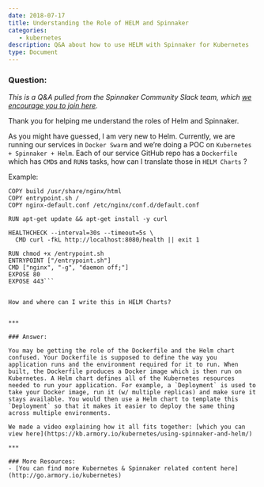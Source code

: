 ```yaml
---
date: 2018-07-17
title: Understanding the Role of HELM and Spinnaker
categories:
   - kubernetes
description: Q&A about how to use HELM with Spinnaker for Kubernetes
type: Document
---
```


### Question:
*This is a Q&A pulled from the Spinnaker Community Slack team, which [we encourage you to join here](http://join.spinnaker.io).*

Thank you for helping me understand the roles of Helm and Spinnaker.

As you might have guessed, I am very new to Helm. Currently, we are running our services in `Docker Swarm` and we’re doing a POC on `Kubernetes + Spinnaker + Helm`. Each of our service GitHub repo has a `Dockerfile` which has `CMD`s and `RUN`s tasks, how can I translate those in `HELM Charts` ?

Example:
```FROM nginx
COPY build /usr/share/nginx/html
COPY entrypoint.sh /
COPY nginx-default.conf /etc/nginx/conf.d/default.conf

RUN apt-get update && apt-get install -y curl 

HEALTHCHECK --interval=30s --timeout=5s \
  CMD curl -fkL http://localhost:8080/health || exit 1

RUN chmod +x /entrypoint.sh
ENTRYPOINT ["/entrypoint.sh"]
CMD ["nginx", "-g", "daemon off;"]
EXPOSE 80
EXPOSE 443```


How and where can I write this in HELM Charts?


***

### Answer:

You may be getting the role of the Dockerfile and the Helm chart confused. Your Dockerfile is supposed to define the way you application runs and the environment required for it to run. When built, the Dockerfile produces a Docker image which is then run on Kubernetes. A Helm chart defines all of the Kubernetes resources needed to run your application. For example, a `Deployment` is used to take your Docker image, run it (w/ multiple replicas) and make sure it stays available. You would then use a Helm chart to template this `Deployment` so that it makes it easier to deploy the same thing across multiple environments.

We made a video explaining how it all fits together: [which you can view here](https://kb.armory.io/kubernetes/using-spinnaker-and-helm/)

***

### More Resources: 
- [You can find more Kubernetes & Spinnaker related content here](http://go.armory.io/kubernetes)

